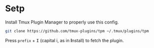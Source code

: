 # Setp

Install Tmux Plugin Manager to properly use this config.

```bash
git clone https://github.com/tmux-plugins/tpm ~/.tmux/plugins/tpm
```
Press `prefix` + <kbd>I</kbd> (capital i, as in **I**nstall) to fetch the plugin.
